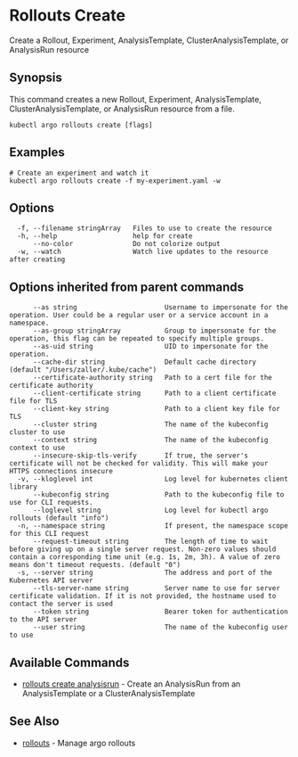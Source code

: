 # Rollouts Create

Create a Rollout, Experiment, AnalysisTemplate, ClusterAnalysisTemplate, or AnalysisRun resource

## Synopsis

This command creates a new Rollout, Experiment, AnalysisTemplate, ClusterAnalysisTemplate, or AnalysisRun resource from a file.

```shell
kubectl argo rollouts create [flags]
```

## Examples

```shell
# Create an experiment and watch it
kubectl argo rollouts create -f my-experiment.yaml -w
```

## Options

```
  -f, --filename stringArray   Files to use to create the resource
  -h, --help                   help for create
      --no-color               Do not colorize output
  -w, --watch                  Watch live updates to the resource after creating
```

## Options inherited from parent commands

```
      --as string                      Username to impersonate for the operation. User could be a regular user or a service account in a namespace.
      --as-group stringArray           Group to impersonate for the operation, this flag can be repeated to specify multiple groups.
      --as-uid string                  UID to impersonate for the operation.
      --cache-dir string               Default cache directory (default "/Users/zaller/.kube/cache")
      --certificate-authority string   Path to a cert file for the certificate authority
      --client-certificate string      Path to a client certificate file for TLS
      --client-key string              Path to a client key file for TLS
      --cluster string                 The name of the kubeconfig cluster to use
      --context string                 The name of the kubeconfig context to use
      --insecure-skip-tls-verify       If true, the server's certificate will not be checked for validity. This will make your HTTPS connections insecure
  -v, --kloglevel int                  Log level for kubernetes client library
      --kubeconfig string              Path to the kubeconfig file to use for CLI requests.
      --loglevel string                Log level for kubectl argo rollouts (default "info")
  -n, --namespace string               If present, the namespace scope for this CLI request
      --request-timeout string         The length of time to wait before giving up on a single server request. Non-zero values should contain a corresponding time unit (e.g. 1s, 2m, 3h). A value of zero means don't timeout requests. (default "0")
  -s, --server string                  The address and port of the Kubernetes API server
      --tls-server-name string         Server name to use for server certificate validation. If it is not provided, the hostname used to contact the server is used
      --token string                   Bearer token for authentication to the API server
      --user string                    The name of the kubeconfig user to use
```

## Available Commands

* [rollouts create analysisrun](kubectl-argo-rollouts_create_analysisrun.md)	 - Create an AnalysisRun from an AnalysisTemplate or a ClusterAnalysisTemplate

## See Also

* [rollouts](kubectl-argo-rollouts.md)	 - Manage argo rollouts

